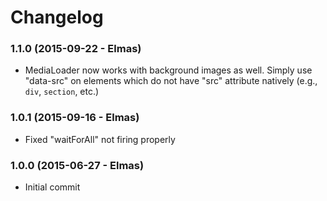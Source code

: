 # Changelog

### 1.1.0 (2015-09-22 - Elmas)
  - MediaLoader now works with background images as well. Simply use "data-src" on elements which do not have "src" attribute natively (e.g., ```div```, ```section```, etc.)

### 1.0.1 (2015-09-16 - Elmas)
  - Fixed "waitForAll" not firing properly

### 1.0.0 (2015-06-27 - Elmas)
  - Initial commit
